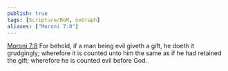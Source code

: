 ```yaml
---
publish: true
tags: [Scripture/BoM, noGraph]
aliases: ["Moroni 7:8"]
---
```

[Moroni 7:8](https://churchofjesuschrist.org/study/scriptures/bofm/moro/7?lang=eng&id=p8#p8) For behold, if a man being evil giveth a gift, he doeth it grudgingly; wherefore it is counted unto him the same as if he had retained the gift; wherefore he is counted evil before God.
